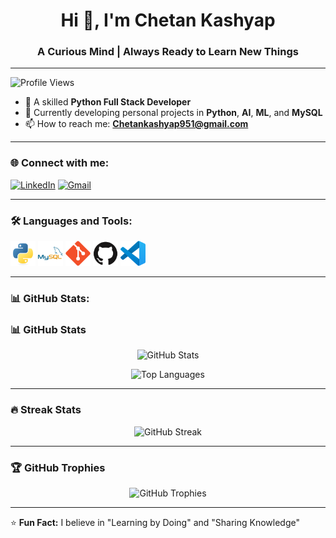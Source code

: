 <h1 align="center">Hi 👋, I'm Chetan Kashyap</h1>
<h3 align="center">A Curious Mind | Always Ready to Learn New Things</h3>

---

![Profile Views](https://komarev.com/ghpvc/?username=ChetanKashyap9510&label=Profile%20views&color=0e75b6&style=flat)

- 💼 A skilled **Python Full Stack Developer**
- 🌱 Currently developing personal projects in **Python**, **AI**, **ML**, and **MySQL**
- 📫 How to reach me: **Chetankashyap951@gmail.com**

---

### 🌐 Connect with me:
[![LinkedIn](https://img.shields.io/badge/LinkedIn-blue?style=flat&logo=linkedin&logoColor=white)](https://linkedin.com/in/chetan-kashyap-9b4045255)
[![Gmail](https://img.shields.io/badge/Email-D14836?style=flat&logo=gmail&logoColor=white)](mailto:Chetankashyap951@gmail.com)




---

### 🛠 Languages and Tools:
<p>
<img src="https://raw.githubusercontent.com/devicons/devicon/master/icons/python/python-original.svg" alt="Python" width="40" height="40"/>
<img src="https://raw.githubusercontent.com/devicons/devicon/master/icons/mysql/mysql-original-wordmark.svg" alt="MySQL" width="40" height="40"/>
<img src="https://raw.githubusercontent.com/devicons/devicon/master/icons/git/git-original.svg" alt="Git" width="40" height="40"/>
<img src="https://raw.githubusercontent.com/devicons/devicon/master/icons/github/github-original.svg" alt="GitHub" width="40" height="40"/>
<img src="https://raw.githubusercontent.com/devicons/devicon/master/icons/vscode/vscode-original.svg" alt="VS Code" width="40" height="40"/>
</p>

---

### 📊 GitHub Stats:
### 📊 GitHub Stats

<p align="center">
  <img src="https://github-readme-stats.vercel.app/api?username=KASHYAPCHETAN438&show_icons=true&theme=tokyonight" alt="GitHub Stats" />
</p>

<p align="center">
  <img src="https://github-readme-stats.vercel.app/api/top-langs/?username=KASHYAPCHETAN438&layout=compact&theme=tokyonight" alt="Top Languages" />
</p>


---

### 🔥 Streak Stats

<p align="center">
  <img src="https://github-readme-streak-stats.herokuapp.com/?user=KASHYAPCHETAN438&theme=tokyonight" alt="GitHub Streak" />
</p>


---

### 🏆 GitHub Trophies

<p align="center">
  <img src="https://github-profile-trophy.vercel.app/?username=KASHYAPCHETAN438&theme=tokyonight&no-frame=false&no-bg=false&margin-w=4" alt="GitHub Trophies" />
</p>


---

⭐ **Fun Fact:** I believe in "Learning by Doing" and "Sharing Knowledge"
